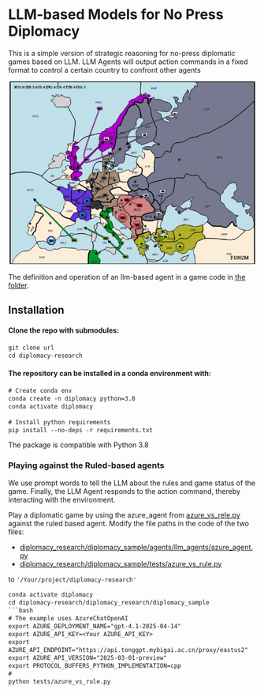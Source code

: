 # LLM-based Models for No Press Diplomacy

This is a simple version of strategic reasoning for no-press diplomatic games based on LLM. LLM Agents will output action commands in a fixed format to control a certain country to confront other agents
<p align="center">
  <img width="500" src="docs/images/map_overview.png" alt="Diplomacy Map Overview">
</p>

The definition and operation of an llm-based agent in a game code in [the folder](diplomacy_research/diplomacy_sample).



## Installation

#### Clone the repo with submodules:

```python3
git clone url
cd diplomacy-research
```
#### The repository can be installed in a conda environment with:
```python3
# Create conda env
conda create -n diplomacy python=3.8
conda activate diplomacy

# Install python requirements
pip install --no-deps -r requirements.txt

```

The package is compatible with Python 3.8


### Playing against the Ruled-based agents
We use prompt words to tell the LLM about the rules and game status of the game. Finally, the LLM Agent responds to the action command, thereby interacting with the environment.

Play a diplomatic game by using the azure_agent from [azure_vs_rele.py](diplomacy_research/diplomacy_sample/tests/azure_vs_rule.py) against the ruled based agent.
Modify the file paths in the code of the two files: 
- [diplomacy_research/diplomacy_sample/agents/llm_agents/azure_agent.py](diplomacy_research/diplomacy_sample/agents/llm_agents/azure_agent.py)
- [diplomacy_research/diplomacy_sample/tests/azure_vs_rule.py](diplomacy_research/diplomacy_sample/tests/azure_vs_rule.py)

to `'/Your/project/diplomacy-research'`
```python3
conda activate diplomacy
cd diplomacy-research/diplomacy_research/diplomacy_sample
```bash
# The example uses AzureChatOpenAI
export AZURE_DEPLOYMENT_NAME="gpt-4.1-2025-04-14" 
export AZURE_API_KEY=<Your AZURE_API_KEY>
export AZURE_API_ENDPOINT="https://api.tonggpt.mybigai.ac.cn/proxy/eastus2"
export AZURE_API_VERSION="2025-03-01-preview"
export PROTOCOL_BUFFERS_PYTHON_IMPLEMENTATION=cpp
# 
python tests/azure_vs_rule.py
```